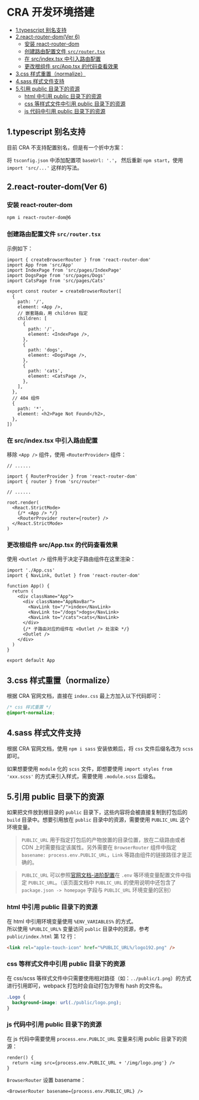 # CRA 开发环境搭建

- [1.typescript 别名支持](#1typescript-别名支持)
- [2.react-router-dom(Ver 6)](#2react-router-domver-6)
  - [安装 react-router-dom](#安装-react-router-dom)
  - [创建路由配置文件 `src/router.tsx`](#创建路由配置文件-srcroutertsx)
  - [在 src/index.tsx 中引入路由配置](#在-srcindextsx-中引入路由配置)
  - [更改根组件 src/App.tsx 的代码查看效果](#更改根组件-srcapptsx-的代码查看效果)
- [3.css 样式重置（normalize）](#3css-样式重置normalize)
- [4.sass 样式文件支持](#4sass-样式文件支持)
- [5.引用 public 目录下的资源](#5引用-public-目录下的资源)
  - [html 中引用 public 目录下的资源](#html-中引用-public-目录下的资源)
  - [css 等样式文件中引用 public 目录下的资源](#css-等样式文件中引用-public-目录下的资源)
  - [js 代码中引用 public 目录下的资源](#js-代码中引用-public-目录下的资源)

## 1.typescript 别名支持

目前 CRA 不支持配置别名，但是有一个折中方案：

将 `tsconfig.json` 中添加配置项 `baseUrl: '.'`， 然后重新 `npm start`，使用 `import 'src/...'` 这样的写法。

## 2.react-router-dom(Ver 6)

### 安装 react-router-dom

```sh
npm i react-router-dom@6
```

### 创建路由配置文件 `src/router.tsx`

示例如下：

```tsx
import { createBrowserRouter } from 'react-router-dom'
import App from 'src/App'
import IndexPage from 'src/pages/IndexPage'
import DogsPage from 'src/pages/Dogs'
import CatsPage from 'src/pages/Cats'

export const router = createBrowserRouter([
  {
    path: '/',
    element: <App />,
    // 嵌套路由，用 children 指定
    children: [
      {
        path: '/',
        element: <IndexPage />,
      },
      {
        path: 'dogs',
        element: <DogsPage />,
      },
      {
        path: 'cats',
        element: <CatsPage />,
      },
    ],
  },
  // 404 组件
  {
    path: '*',
    element: <h2>Page Not Found</h2>,
  },
])
```

### 在 src/index.tsx 中引入路由配置

移除 `<App />` 组件，使用 `<RouterProvider>` 组件：

```tsx
// ......

import { RouterProvider } from 'react-router-dom'
import { router } from 'src/router'

// ......

root.render(
  <React.StrictMode>
    {/* <App /> */}
    <RouterProvider router={router} />
  </React.StrictMode>
)
```

### 更改根组件 src/App.tsx 的代码查看效果

使用 `<Outlet />` 组件用于决定子路由组件在这里渲染：

```tsx
import './App.css'
import { NavLink, Outlet } from 'react-router-dom'

function App() {
  return (
    <div className="App">
      <div className="AppNavBar">
        <NavLink to="/">index</NavLink>
        <NavLink to="/dogs">dogs</NavLink>
        <NavLink to="/cats">cats</NavLink>
      </div>
      {/* 子路由对应的组件在 <Outlet /> 处渲染 */}
      <Outlet />
    </div>
  )
}

export default App
```

## 3.css 样式重置（normalize）

根据 CRA 官网文档，直接在 `index.css` 最上方加入以下代码即可：

```css
/* css 样式重置 */
@import-normalize;
```

## 4.sass 样式文件支持

根据 CRA 官网文档，使用 `npm i sass` 安装依赖后，将 `css` 文件后缀名改为 `scss` 即可。

如果想要使用 `module` 化的 `scss` 文件，即想要使用 `import styles from 'xxx.scss'` 的方式来引入样式，需要使用 `.module.scss` 后缀名。

## 5.引用 public 目录下的资源

如果把文件放到根目录的 `public` 目录下，这些内容将会被直接复制到打包后的 `build` 目录中。想要引用放在 `public` 目录中的资源，需要使用 `PUBLIC_URL` 这个环境变量。

> `PUBLIC_URL` 用于指定打包后的产物放置的目录位置，放在二级路由或者 CDN 上时需要指定该属性。另外需要在 `BrowserRouter` 组件中指定 `basename: process.env.PUBLIC_URL`，`Link` 等路由组件的链接路径才是正确的。

> `PUBLIC_URL` 可以参照[官网文档-进阶配置](https://create-react-app.dev/docs/advanced-configuration)在 `.env` 等环境变量配置文件中指定 `PUBLIC_URL`。（该页面文档中 `PUBLIC_URL` 的使用说明中还包含了 `package.json -> homepage` 字段与 `PUBLIC_URL` 环境变量的区别）

### html 中引用 public 目录下的资源

在 html 中引用环境变量使用 `%ENV_VARIABLES%` 的方式。  
所以使用 `%PUBLIC_URL%` 变量访问 `public` 目录中的资源，参考 `public/index.html` 第 12 行：

```html
<link rel="apple-touch-icon" href="%PUBLIC_URL%/logo192.png" />
```

### css 等样式文件中引用 public 目录下的资源

在 css/scss 等样式文件中只需要使用相对路径（如：`../public/1.png`）的方式进行引用即可，webpack 打包时会自动打包为带有 hash 的文件名。

```css
.Logo {
  background-image: url(./public/logo.png);
}
```

### js 代码中引用 public 目录下的资源

在 js 代码中需要使用 `process.env.PUBLIC_URL` 变量来引用 public 目录下的资源：

```tsx
render() {
  return <img src={process.env.PUBLIC_URL + '/img/logo.png'} />
}
```

`BrowserRouter` 设置 basename：

```tsx
<BrowserRouter basename={process.env.PUBLIC_URL} />
```
